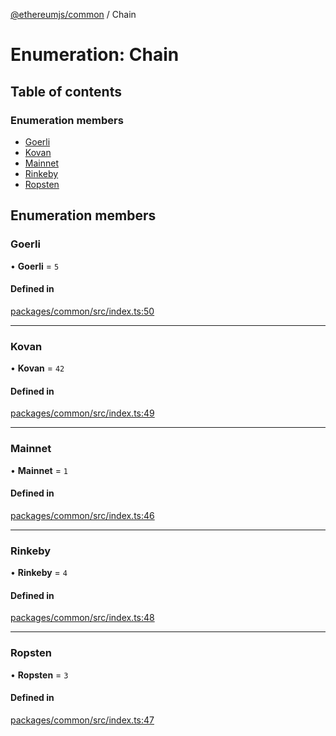 [@ethereumjs/common](../README.md) / Chain

# Enumeration: Chain

## Table of contents

### Enumeration members

- [Goerli](Chain.md#goerli)
- [Kovan](Chain.md#kovan)
- [Mainnet](Chain.md#mainnet)
- [Rinkeby](Chain.md#rinkeby)
- [Ropsten](Chain.md#ropsten)

## Enumeration members

### Goerli

• **Goerli** = `5`

#### Defined in

[packages/common/src/index.ts:50](https://github.com/ethereumjs/ethereumjs-monorepo/blob/master/packages/common/src/index.ts#L50)

___

### Kovan

• **Kovan** = `42`

#### Defined in

[packages/common/src/index.ts:49](https://github.com/ethereumjs/ethereumjs-monorepo/blob/master/packages/common/src/index.ts#L49)

___

### Mainnet

• **Mainnet** = `1`

#### Defined in

[packages/common/src/index.ts:46](https://github.com/ethereumjs/ethereumjs-monorepo/blob/master/packages/common/src/index.ts#L46)

___

### Rinkeby

• **Rinkeby** = `4`

#### Defined in

[packages/common/src/index.ts:48](https://github.com/ethereumjs/ethereumjs-monorepo/blob/master/packages/common/src/index.ts#L48)

___

### Ropsten

• **Ropsten** = `3`

#### Defined in

[packages/common/src/index.ts:47](https://github.com/ethereumjs/ethereumjs-monorepo/blob/master/packages/common/src/index.ts#L47)
